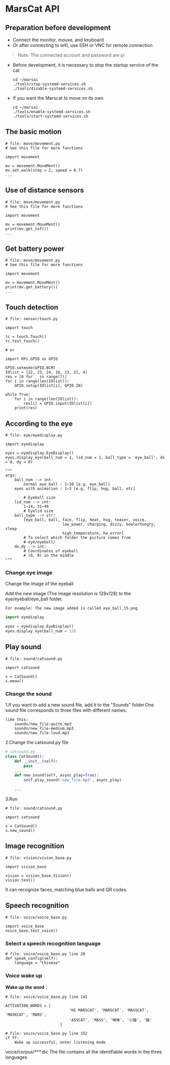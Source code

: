 ﻿# MarsCat API

## Preparation before development
- Connect the monitor, mouse, and keyboard
- Or after connecting to wifi, use SSH or VNC for remote connection

> Note: The connected account and password are pi
- Before development, it is necessary to stop the startup service of the cat
    ```
    cd ~/marsai
    ./tools/stop-systemd-services.sh
    ./tools/disable-systemd-services.sh
    ```
- If you want the Marscat to move on its own
    ```
    cd ~/marsai
    ./tools/enable-systemd-services.sh
    ./tools/start-systemd-services.sh
    ```

## The basic motion
```
# file: move/movement.py
# See this file for more functions

import movement

mv = movement.MoveMent()
mv.set_walk(step = 2, speed = 0.7)
...
```

## Use of distance sensors
```
# file: move/movement.py
# See this file for more functions

import movement

mv = movement.MoveMent()
print(mv.get_tof())
...
```

## Get battery power
```
# file: move/movement.py
# See this file for more functions

import movement

mv = movement.MoveMent()
print(mv.get_battery())
...
```

## Touch detection
```
# file: sensor/touch.py

import touch

tc = touch.Touch()
tc.test_touch()

# or

import RPi.GPIO as GPIO

GPIO.setmode(GPIO.BCM)
IOlist = [22, 23, 24, 16, 13, 21, 4]
res = [0 for _ in range(7)]
for i in range(len(IOlist)):
    GPIO.setup(IOlist[i], GPIO.IN)

while True:
    for i in range(len(IOlist)):
        res[i] = GPIO.input(IOlist[i])
    print(res)
```


## According to the eye
```
# file: eye/eyedisplay.py

import eyedisplay

eyes = eyedisplay.EyeDisplay()
eyes.display_eye(ball_num = 1, lid_num = 1, ball_type = 'eye_ball', dx = 0, dy = 0)

"""
args:
    ball_num --> int:
        normal eye_ball : 1~10 [e.g. eye_ball]
	eyes with animation : 1~3 [e.g. flip, hug, ball, etc]

        # Eyeball size
    lid_num --> int:
        1~14, 31~40
        # Eyelid size
    ball_type --> str:
        [eye_ball, ball, face, flip, heat, hug, teaser, voice,
                         low_power, charging, dizzy, bowlorhungry, sleep
                         high_temperature, hw_error]
        # To select which folder the picture comes from
        # eye/eyeball/
    dx,dy --> int:
        # Coordinates of eyeball
        # (0, 0) in the middle
"""
```
### Change eye image

Change the image of the eyeball

Add the new image (The image resolution is 128x128) to the eye/eyeball/eye_ball folder.

    For example: The new image added is called eye_ball_15.png

```python
import eyedisplay

eyes = eyedisplay.EyeDisplay()
eyes.display_eye(ball_num = 15)
```

## Play sound
```
# file: sound/catsound.py

import catsound

s = CatSound()
s.meow()
```

### Change the sound

1.If you want to add a new sound file, add it to the "Sounds" folder.One sound file corresponds to three files with different names.

    like this:
        sounds/new_file-quite.mp3
        sounds/new_file-medium.mp3
        sounds/new_file-loud.mp3
            
2.Change the catsound.py file
```python
# catsound.py
class CatSound():
    def __init__(self):
        pass
    ...
    def new_sound(self, async_play=True):
        self.play_sound('new_file.mp3', async_play)

    ...
```
3.Run
```
# file: sound/catsound.py

import catsound

s = CatSound()
s.new_sound()
```

## Image recognition
```
# file: vision/vision_base.py

import vision_base

vision = vision_base.Vision()
vision.test()
```
It can recognize faces, matching blue balls and QR codes.


## Speech recognition

```
# file: voice/voice_base.py

import voice_base
voice_base.test_voice()
```
### Select a speech recognition language
```
# file: voice/voice_base.py line 28 
def speak_config(self):
    language = "Chinese"
```

### Voice wake up

**Wake up the word**：
```
# file: voice/voice_base.py line 142

ACTIVATION_WORDS = [
                            'HI MARSCAT', 'MARSCAT', 'MASSCAT', 'MASKCAT', 'MARS',
                            'ASSCAT', 'MASS', '咪咪', '小猫', '猫'
                        ]
```

```
# file: voice/voice_base.py line 152
if ff:
    Wake up successful, enter listening mode
```
voice/corpus/***.dic The file contains all the identifiable words in the three languages